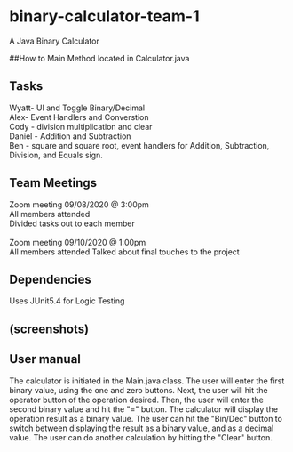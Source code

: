 # binary-calculator-team-1
A Java Binary Calculator

##How to
Main Method located in Calculator.java

## Tasks
Wyatt- UI and Toggle Binary/Decimal<br>
Alex- Event Handlers and Converstion<br>
Cody - division multiplication and clear<br>
Daniel - Addition and Subtraction<br>
Ben - square and square root, event handlers for Addition, Subtraction, Division, and Equals sign.<br>

## Team Meetings
Zoom meeting 09/08/2020 @ 3:00pm<br>
All members attended<br>
Divided tasks out to each member<br>
<br>
Zoom meeting 09/10/2020 @ 1:00pm<br>
All members attended
Talked about final touches to the project

## Dependencies
Uses JUnit5.4 for Logic Testing

## (screenshots)

## User manual
The calculator is initiated in the Main.java class. The user will enter the first binary value, using the one and zero buttons. Next, the user will hit the operator button of the operation desired. Then, the user will enter the second binary value and hit the "=" button. The calculator will display the operation result as a binary value. The user can hit the "Bin/Dec" button to switch between displaying the result as a binary value, and as a decimal value. The user can do another calculation by hitting the "Clear" button.
